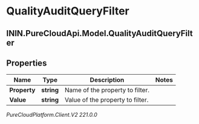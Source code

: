 # QualityAuditQueryFilter

## ININ.PureCloudApi.Model.QualityAuditQueryFilter

## Properties

|Name | Type | Description | Notes|
|------------ | ------------- | ------------- | -------------|
| **Property** | **string** | Name of the property to filter. | |
| **Value** | **string** | Value of the property to filter. | |



_PureCloudPlatform.Client.V2 221.0.0_
